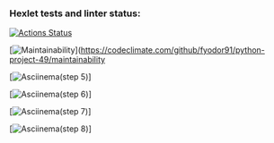 ### Hexlet tests and linter status:
[![Actions Status](https://github.com/fyodor91/python-project-49/workflows/hexlet-check/badge.svg)](https://github.com/fyodor91/python-project-49/actions)

[![Maintainability](https://api.codeclimate.com/v1/badges/b98262d0795668e85f38/maintainability)](https://codeclimate.com/github/fyodor91/python-project-49/maintainability

[![Asciinema(step 5)](https://github.com/fyodor91/python-project-49/blob/main/%5Bpp49-step5.5%5D)]

[![Asciinema(step 6)](https://github.com/fyodor91/python-project-49/blob/main/%5Bpp49-step6.4%5D)]

[![Asciinema(step 7)](https://github.com/fyodor91/python-project-49/blob/main/%5Bpp49-step7.5%5D)] 

[![Asciinema(step 8)](https://github.com/fyodor91/python-project-49/blob/main/%5Bpp-49-step8.4%5D)] 
